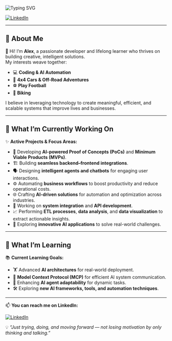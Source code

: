 <!-- Typing SVG -->
![Typing SVG](https://readme-typing-svg.demolab.com?font=Fira+Code&pause=1000&width=835&lines=Just+trying%2C+doing%2C+and+moving+forward.;Not+losing+motivation+by+only+thinking+and+talking.)

[![LinkedIn](https://img.shields.io/badge/LinkedIn-Connect-blue.svg?logo=linkedin&logoColor=white)](https://www.linkedin.com/in/avnesterovich/)

---

## 🧠 About Me

👋 Hi! I’m **Alex**, a passionate developer and lifelong learner who thrives on building creative, intelligent solutions.  
My interests weave together:

- 💻 **Coding & AI Automation**
- 🚙 **4x4 Cars & Off-Road Adventures**
- ⚽ **Play Football**
- 🚴 **Biking**

I believe in leveraging technology to create meaningful, efficient, and scalable systems that improve lives and businesses.

---

## 🔭 What I’m Currently Working On

✨ **Active Projects & Focus Areas:**

- 🤖 Developing **AI-powered Proof of Concepts (PoCs)** and **Minimum Viable Products (MVPs)**.
- 🏗️ Building **seamless backend–frontend integrations**.
- 🗣️ Designing **intelligent agents and chatbots** for engaging user interactions.
- ⚙️ Automating **business workflows** to boost productivity and reduce operational costs.
- 🌐 Crafting **AI-driven solutions** for automation and optimization across industries.
- 🔌 Working on **system integration** and **API development**.
- 📈 Performing **ETL processes**, **data analysis**, and **data visualization** to extract actionable insights.
- 🧪 Exploring **innovative AI applications** to solve real-world challenges.

---

## 🌱 What I’m Learning

📚 **Current Learning Goals:**

- 🏋️ Advanced **AI architectures** for real-world deployment.
- 🧩 **Model Context Protocol (MCP)** for efficient AI system communication.
- 🤝 Enhancing **AI agent adaptability** for dynamic tasks.
- 🛠️ Exploring **new AI frameworks, tools, and automation techniques**.

---

📫 **You can reach me on LinkedIn:**  

[![LinkedIn](https://img.shields.io/badge/LinkedIn-Connect-blue.svg?logo=linkedin&logoColor=white)](https://www.linkedin.com/in/avnesterovich/)

💡 *“Just trying, doing, and moving forward — not losing motivation by only thinking and talking.”*
